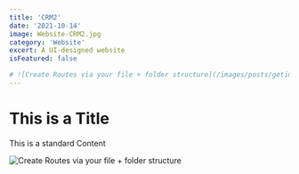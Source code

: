 ```yaml
---
title: 'CRM2'
date: '2021-10-14'
image: Website-CRM2.jpg
category: 'Website'
excert: A UI-designed website
isFeatured: false

# ![Create Routes via your file + folder structure](/images/posts/geting-started/getting-started-nextjs.png)
---
```

# This is a Title
This is a standard Content

![Create Routes via your file + folder structure](Website-CRM2.jpg)